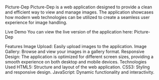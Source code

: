 Picture-Dep
Picture-Dep is a web application designed to provide a clean and efficient way to view and manage images. The application showcases how modern web technologies can be utilized to create a seamless user experience for image handling.

Live Demo
You can view the live version of the application here: Picture-Dep

Features
Image Upload: Easily upload images to the application.
Image Gallery: Browse and view your images in a gallery format.
Responsive Design: The application is optimized for different screen sizes, providing a smooth experience on both desktop and mobile devices.
Technologies Used
HTML5: Structure and layout of the web application.
CSS3: Styling and responsive design.
JavaScript: Dynamic functionality and interactivity.
